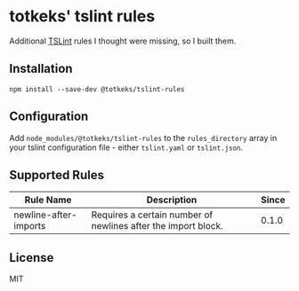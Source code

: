 # totkeks' tslint rules

Additional [TSLint](https://github.com/palantir/tslint) rules I thought were missing, so I built them.

## Installation

```shell
npm install --save-dev @totkeks/tslint-rules
```

## Configuration

Add `node_modules/@totkeks/tslint-rules` to the `rules_directory` array in your tslint configuration file - either `tslint.yaml` or `tslint.json`.

## Supported Rules

| Rule Name             | Description                                                   | Since |
|-----------------------|---------------------------------------------------------------|-------|
| newline-after-imports | Requires a certain number of newlines after the import block. | 0.1.0 |

## License

MIT
